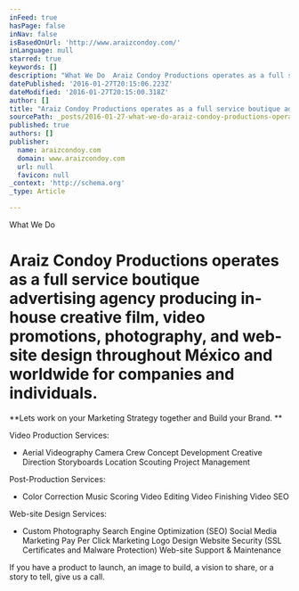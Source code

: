```yaml
---
inFeed: true
hasPage: false
inNav: false
isBasedOnUrl: 'http://www.araizcondoy.com/'
inLanguage: null
starred: true
keywords: []
description: "What We Do  Araiz Condoy Productions operates as a full service boutique advertising agency producing in-house creative film,\_video promotions,\_photography, and"
datePublished: '2016-01-27T20:15:06.223Z'
dateModified: '2016-01-27T20:15:00.318Z'
author: []
title: "Araiz Condoy Productions operates as a full service boutique advertising agency producing in-house creative film,\_video promotions,\_photography, and web-site design throughout México and worldwide for companies and individuals.\_"
sourcePath: _posts/2016-01-27-what-we-do-araiz-condoy-productions-operates-as-a-full-serv.md
published: true
authors: []
publisher:
  name: araizcondoy.com
  domain: www.araizcondoy.com
  url: null
  favicon: null
_context: 'http://schema.org'
_type: Article

---
```

What We Do 

# Araiz Condoy Productions operates as a full service boutique advertising agency producing in-house creative film, video promotions, photography, and web-site design throughout México and worldwide for companies and individuals. 

**Lets work on your Marketing Strategy together and Build your Brand. **

Video Production Services:  

* Aerial Videography Camera Crew Concept Development Creative Direction Storyboards Location Scouting Project Management 

Post-Production Services: 

* Color Correction Music Scoring Video Editing  Video Finishing Video SEO 

Web-site Design Services: 

* Custom Photography Search Engine Optimization (SEO) Social Media Marketing Pay Per Click Marketing Logo Design Website Security (SSL Certificates and Malware Protection) Web-site Support & Maintenance 

If you have a product to launch, an image to build, a vision to share, or a story to tell, give us a call.